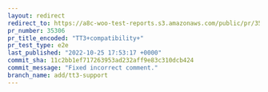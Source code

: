 ```yaml
---
layout: redirect
redirect_to: https://a8c-woo-test-reports.s3.amazonaws.com/public/pr/35306/e2e/index.html
pr_number: 35306
pr_title_encoded: "TT3+compatibility+"
pr_test_type: e2e
last_published: "2022-10-25 17:53:17 +0000"
commit_sha: 11c2bb1ef717263953ad232aff9e83c310dcb424
commit_message: "Fixed incorrect comment."
branch_name: add/tt3-support
---
```

